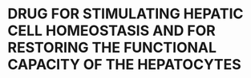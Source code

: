 # DRUG FOR STIMULATING HEPATIC CELL HOMEOSTASIS AND FOR RESTORING THE FUNCTIONAL CAPACITY OF THE HEPATOCYTES